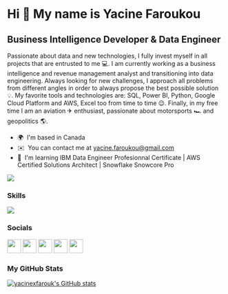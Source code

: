 Hi 👋 My name is Yacine Faroukou
================================

Business Intelligence Developer & Data Engineer
----------------------------

Passionate about data and new technologies, I fully invest myself in all projects that are entrusted to me 💻. I am currently working as a business intelligence and revenue management analyst and transitioning into data engineering. 
Always looking for new challenges, I approach all problems from different angles in order to always propose the best possible solution 💡. My favorite tools and technologies are: SQL, Power BI, Python, Google Cloud Platform and AWS, Excel too from time to time 😉.
Finally, in my free time I am an aviation ✈ enthusiast, passionate about motorsports 🏎 and geopolitics 🌎.

* 🌍  I'm based in Canada
* ✉️  You can contact me at [yacine.faroukou@gmail.com](mailto:yacine.faroukou@gmail.com)
* 🧠  I'm learning IBM Data Engineer Profesionnal Certificate | AWS Certified Solutions Architect | Snowflake Snowcore Pro

<a href="https://www.twitter.com/yacinexfarouk" target="_blank" rel="noreferrer"><img
src="https://img.shields.io/twitter/follow/yacinexfarouk?logo=twitter&style=for-the-badge&color=0891b2&labelColor=1c1917"
/></a>

### Skills

<p align="left">
  <a href="https://skillicons.dev">
    <img src="https://skillicons.dev/icons?i=py,mysql,postgres,aws,gcp,git,linux,java"/>
  </a>
</p>

### Socials

<p align="left"> <a href="https://www.github.com/yacinexfarouk" target="_blank" rel="noreferrer"><img src="https://raw.githubusercontent.com/danielcranney/readme-generator/main/public/icons/socials/github.svg" width="32" height="32" /></a> <a href="http://www.instagram.com/yacinexfarouk" target="_blank" rel="noreferrer"><img src="https://raw.githubusercontent.com/danielcranney/readme-generator/main/public/icons/socials/instagram.svg" width="32" height="32" /></a> <a href="https://www.linkedin.com/in/yacinefaroukou" target="_blank" rel="noreferrer"><img src="https://raw.githubusercontent.com/danielcranney/readme-generator/main/public/icons/socials/linkedin.svg" width="32" height="32" /></a> <a href="https://www.twitter.com/yacinexfarouk" target="_blank" rel="noreferrer"><img src="https://raw.githubusercontent.com/danielcranney/readme-generator/main/public/icons/socials/twitter.svg" width="32" height="32" /></a> <a href="https://www.youtube.com/c/UCxmD1ANh6LbXe_-BoMt7cqQ" target="_blank" rel="noreferrer"><img src="https://raw.githubusercontent.com/danielcranney/readme-generator/main/public/icons/socials/youtube.svg" width="32" height="32" /></a></p>

### My GitHub Stats

<a href="http://www.github.com/yacinexfarouk"><img src="https://github-readme-stats.vercel.app/api?username=yacinexfarouk&show_icons=true&hide=&count_private=true&title_color=0891b2&text_color=ffffff&icon_color=0891b2&bg_color=1c1917&hide_border=true&show_icons=true" alt="yacinexfarouk's GitHub stats" /></a>

